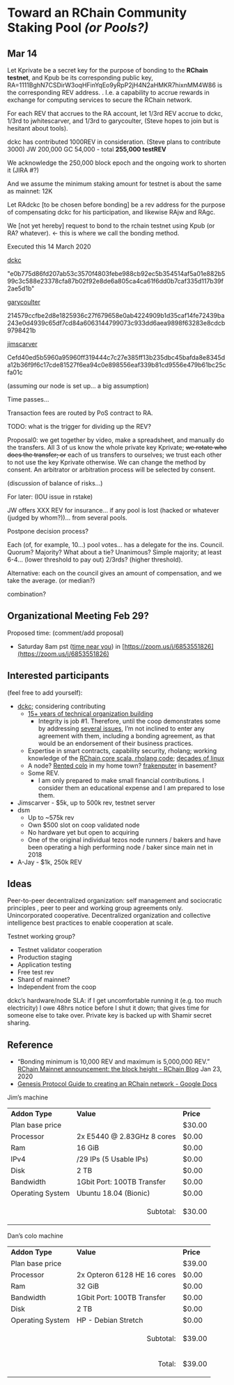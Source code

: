 <!----- Conversion time: 0.985 seconds.


Using this Markdown file:

1. Cut and paste this output into your source file.
2. See the notes and action items below regarding this conversion run.
3. Check the rendered output (headings, lists, code blocks, tables) for proper
   formatting and use a linkchecker before you publish this page.

Conversion notes:

* Docs to Markdown version 1.0β19
* Sat Mar 14 2020 08:52:00 GMT-0700 (PDT)
* Source doc: Toward an rchain-community staking pool
----->



# Toward an RChain Community Staking Pool _(or Pools?)_


## Mar 14

Let Kprivate be a secret key for the purpose of bonding to the **RChain testnet**, and Kpub be its corresponding public key, RA=1111BghN7CSDirW3oqHFinYqEo9yRpP2jH4N2aHMKR7hixnMM4W86 is the corresponding REV address. . I.e. a capability to accrue rewards in exchange for computing services to secure the RChain network.

For each REV that accrues to the RA account, let 1/3rd REV accrue to dckc, 1/3rd to jwhitescarver, and 1/3rd to garycoulter, (Steve hopes to join but is hesitant about tools).

dckc has contributed 1000REV in consideration. (Steve plans to contribute 3000) JW 200,000 GC 54,000 - total **255,000 testREV**

We acknowledge the 250,000 block epoch and the ongoing work to shorten it (JIRA #?)

And we assume the minimum staking amount for testnet is about the same as mainnet: 12K

Let RAdckc [to be chosen before bonding] be a rev address for the purpose of compensating dckc for his participation, and likewise RAjw and RAgc.

We [not yet hereby] request to bond to the rchain testnet using Kpub (or RA? whatever). &lt;- this is where we call the bonding method.

Executed this 14 March 2020

[dckc](https://keybase.io/dckc)

"e0b775d86fd207ab53c3570f4803febe988cb92ec5b354514af5a01e882b599c3c588e23378cfa87b02f92e8de6a805ca4ca61f6dd0b7caf335d117b39f2ae5d1b"

[garycoulter](https://keybase.io/garycoulter) 

214579ccfbe2d8e1825936c27f679658e0ab4224909b1d35caf14fe72439ba243e0d4939c65df7cd84a6063144799073c933dd6aea9898f63283e8cdcb9798421b

[jimscarver](https://keybase.io/jimscarver)

Cefd40ed5b5960a95960ff319444c7c27e385ff13b235dbc45bafda8e8345da12b36f9f6c17cde81527f6ea94c0e898556eaf339b81cd9556e479b61bc25cfa01c

(assuming our node is set up… a big assumption)

Time passes…

Transaction fees are routed by PoS contract to RA.

TODO: what is the trigger for dividing up the REV?

Proposal0: we get together by video, make a spreadsheet, and manually do the transfers. All 3 of us know the whole private key Kprivate; ~~we rotate who does the transfer; or~~ each of us transfers to ourselves; we trust each other to not use the key Kprivate otherwise. We can  change the method by consent. An arbitrator or arbitration process will be selected by consent.

(discussion of balance of risks…)

For later: (IOU issue in rstake)

JW offers XXX REV for insurance… if any pool is lost (hacked or whatever (judged by whom?))... from several pools.

Postpone decision process?

 Each (of, for example, 10…) pool votes… has a delegate for the ins. Council. Quorum? Majority? What about a tie? Unanimous? Simple majority; at least 6-4… (lower threshold to pay out) 2/3rds? (higher threshold).

Alternative: each on the council gives an amount of compensation, and we take the average. (or median?)

combination?


## Organizational Meeting Feb 29?

Proposed time: (comment/add proposal)



*   Saturday 8am pst ([time near you](https://www.timeanddate.com/worldclock/fixedtime.html?msg=thingy&iso=20200229T08&p1=234&ah=1&am=30)) in [https://zoom.us/j/6853551826](https://zoom.us/j/6853551826) 


## Interested participants

(feel free to add yourself):



*   [dckc](https://www.madmode.com/contact/); considering contributing
    *   [15+ years of technical organization building](https://www.w3.org/blog/2010/06/thanks-for-a-great-15-years-at/)
        *   Integrity is job #1. Therefore, until the coop demonstrates some by addressing [several issues](https://www.madmode.com/2019/rchain-blues.html), I’m not inclined to enter any agreement with them, including a bonding agreement, as that would be an endorsement of their business practices.
    *   Expertise in smart contracts, capability security, rholang; working knowledge of the [RChain core scala, rholang code](https://github.com/rchain/rchain); [decades of linux](https://www.madmode.com/2011/03/adding-server-operations-dba-to-my-bag.html)
    *   A node? [Rented colo](https://www.wholesaleinternet.net/cart/?id=274) in my home town? [frakenputer](https://www.madmode.com/2009/advogato_entry0065.html) in basement?
    *   Some REV.
        *   I am only prepared to make small financial contributions. I consider them an educational expense and I am prepared to lose them.
*   Jimscarver - $5k, up to 500k rev, testnet server
*   dsm
    *   Up to ~575k rev
    *   Own $500 slot on coop validated node
    *   No hardware yet but open to acquiring
    *   One of the original individual tezos node runners / bakers and have been operating a high performing node / baker since main net in 2018
*   A-Jay - $1k, 250k REV


## Ideas

Peer-to-peer decentralized organization: self management and sociocratic principles , peer to peer and working group agreements only. Unincorporated cooperative. Decentralized organization and collective intelligence best practices to enable cooperation at scale.

Testnet working group?



*   Testnet validator cooperation
*   Production staging
*   Application testing
*   Free test rev
*   Shard of mainnet?
*   Independent from the coop

dckc’s hardware/node SLA: if I get uncomfortable running it (e.g. too much electricity) I owe 48hrs notice before I shut it down; that gives time for someone else to take over. Private key is backed up with Shamir secret sharing.


## Reference



*   “Bonding minimum is 10,000 REV and maximum is 5,000,000 REV.” [RChain Mainnet announcement: the block height - RChain Blog](https://blog.rchain.coop/blog/2020/01/23/rchain-mainnet-announcement-the-block-height/) Jan 23, 2020
*   [Genesis Protocol Guide to creating an RChain network - Google Docs](https://docs.google.com/document/d/1Z5Of7OVVeMGl2Fw054xrwpRmDmKCC-nAoIxtIIHD-Tc/edit?pli=1#)

Jim’s machine


<table>
  <tr>
   <td><strong>Addon Type</strong>
   </td>
   <td><strong>Value</strong>
   </td>
   <td><strong>Price</strong>
   </td>
  </tr>
  <tr>
   <td colspan="2" >Plan base price
   </td>
   <td>$30.00
   </td>
  </tr>
  <tr>
   <td>Processor
   </td>
   <td>2x E5440 @ 2.83GHz 8 cores
   </td>
   <td>$0.00
   </td>
  </tr>
  <tr>
   <td>Ram
   </td>
   <td>16 GiB
   </td>
   <td>$0.00
   </td>
  </tr>
  <tr>
   <td>IPv4
   </td>
   <td>/29 IPs (5 Usable IPs)
   </td>
   <td>$0.00
   </td>
  </tr>
  <tr>
   <td>Disk
   </td>
   <td>2 TB
   </td>
   <td>$0.00
   </td>
  </tr>
  <tr>
   <td>Bandwidth
   </td>
   <td>1Gbit Port: 100TB Transfer
   </td>
   <td>$0.00
   </td>
  </tr>
  <tr>
   <td>Operating System
   </td>
   <td>Ubuntu 18.04 (Bionic)
   </td>
   <td>$0.00
   </td>
  </tr>
  <tr>
   <td colspan="2" ><p style="text-align: right">
Subtotal:</p>

   </td>
   <td>$30.00
   </td>
  </tr>
</table>


Dan’s colo machine


<table>
  <tr>
   <td><strong>Addon Type</strong>
   </td>
   <td><strong>Value</strong>
   </td>
   <td><strong>Price</strong>
   </td>
  </tr>
  <tr>
   <td colspan="2" >Plan base price
   </td>
   <td>$39.00
   </td>
  </tr>
  <tr>
   <td>Processor
   </td>
   <td>2x Opteron 6128 HE 16 cores
   </td>
   <td>$0.00
   </td>
  </tr>
  <tr>
   <td>Ram
   </td>
   <td>32 GiB
   </td>
   <td>$0.00
   </td>
  </tr>
  <tr>
   <td>Bandwidth
   </td>
   <td>1Gbit Port: 100TB Transfer
   </td>
   <td>$0.00
   </td>
  </tr>
  <tr>
   <td>Disk
   </td>
   <td>2 TB
   </td>
   <td>$0.00
   </td>
  </tr>
  <tr>
   <td>Operating System
   </td>
   <td>HP - Debian Stretch
   </td>
   <td>$0.00
   </td>
  </tr>
  <tr>
   <td colspan="2" ><p style="text-align: right">
Subtotal:</p>

   </td>
   <td>$39.00
   </td>
  </tr>
  <tr>
   <td colspan="2" ><p style="text-align: right">
Total:</p>

   </td>
   <td>$39.00
   </td>
  </tr>
</table>



<!-- Docs to Markdown version 1.0β19 -->
